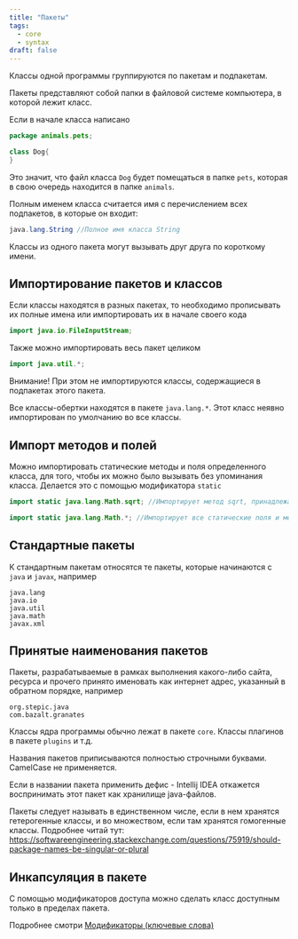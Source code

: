```yaml
---
title: "Пакеты"
tags:
  - core
  - syntax
draft: false
---
```


Классы одной программы группируются по пакетам и подпакетам.

Пакеты представляют собой папки в файловой системе компьютера, в которой лежит класс.

Если в начале класса написано
```java
package animals.pets;

class Dog{
}
```

Это значит, что файл класса `Dog` будет помещаться в папке `pets`, которая в свою очередь находится в папке `animals`.

Полным именем класса считается имя с перечислением всех подпакетов, в которые он входит:
```java
java.lang.String //Полное имя класса String
```

Классы из одного пакета могут вызывать друг друга по короткому имени.

## Импортирование пакетов и классов

Если классы находятся в разных пакетах, то необходимо прописывать их полные имена или импортировать их в начале своего кода
```java
import java.io.FileInputStream;
```

Также можно импортировать весь пакет целиком
```java
import java.util.*;
```

Внимание! При этом не импортируются классы, содержащиеся в подпакетах этого пакета.

Все классы-обертки находятся в пакете `java.lang.*`. Этот класс неявно импортирован по умолчанию во все классы.

## Импорт методов и полей

Можно импортировать статические методы и поля определенного класса, для того, чтобы их можно было вызывать без упоминания класса. Делается это с помощью модификатора `static`
```java
import static java.lang.Math.sqrt; //Импортирует метод sqrt, принадлежащий классу Math
```

```java
import static java.lang.Math.*; //Импортирует все статические поля и методы класса Math
```

## Стандартные пакеты

К стандартным пакетам относятся те пакеты, которые начинаются с `java` и `javax`, например
```
java.lang
java.io
java.util
java.math
javax.xml
```

## Принятые наименования пакетов

Пакеты, разрабатываемые в рамках выполнения какого-либо сайта, ресурса и прочего принято именовать как интернет адрес, указанный в обратном порядке, например
```
org.stepic.java
com.bazalt.granates
```

Классы ядра программы обычно лежат в пакете `core`. Классы плагинов в пакете `plugins` и т.д.

Названия пакетов приписываются полностью строчными буквами. CamelCase не применяется.

Если в названии пакета применить дефис - Intellij IDEA откажется воспринимать этот пакет как хранилище java-файлов.

Пакеты следует называть в единственном числе, если в нем хранятся гетерогенные классы, и во множеством, если там хранятся гомогенные классы. Подробнее читай тут: https://softwareengineering.stackexchange.com/questions/75919/should-package-names-be-singular-or-plural

## Инкапсуляция в пакете

С помощью модификаторов доступа можно сделать класс доступным только в пределах пакета.

Подробнее смотри [Модификаторы (ключевые слова)](./keywords.md)
